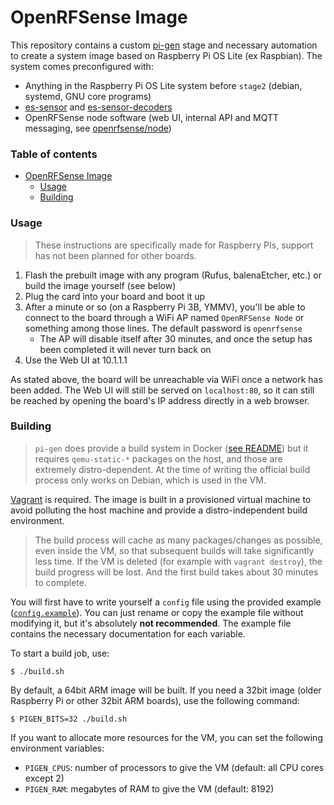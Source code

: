 # OpenRFSense Image
This repository contains a custom [pi-gen](https://github.com/RPi-Distro/pi-gen) stage and necessary automation to create a system image based on Raspberry Pi OS Lite (ex Raspbian).
The system comes preconfigured with:
- Anything in the Raspberry Pi OS Lite system before `stage2` (debian, systemd, GNU core programs)
- [es-sensor](https://github.com/openrfsense/es-sensor) and [es-sensor-decoders](https://github.com/openrfsense/es-sensor-decoders)
- OpenRFSense node software (web UI, internal API and MQTT messaging, see [openrfsense/node](https://github.com/openrfsense/node))

### Table of contents <!-- omit in toc -->
- [OpenRFSense Image](#openrfsense-image)
    - [Usage](#usage)
    - [Building](#building)
### Usage
> These instructions are specifically made for Raspberry PIs, support has not been planned for other boards. 

1. Flash the prebuilt image with any program (Rufus, balenaEtcher, etc.) or build the image yourself (see below)
2. Plug the card into your board and boot it up
3. After a minute or so (on a Raspberry Pi 3B, YMMV), you'll be able to connect to the board through a WiFi AP named `OpenRFSense Node` or something among those lines. The default password is `openrfsense`
   - The AP will disable itself after 30 minutes, and once the setup has been completed it will never turn back on
4. Use the Web UI at 10.1.1.1

As stated above, the board will be unreachable via WiFi once a network has been added. The Web UI will still be served on `localhost:80`, so it can still be reached by opening the board's IP address directly in a web browser.

### Building
> `pi-gen` does provide a build system in Docker ([see README](https://github.com/RPi-Distro/pi-gen/#docker-build)) but it requires `qemu-static-*` packages on the host, and those are extremely distro-dependent. At the time of writing the official build process only works on Debian, which is used in the VM.

[Vagrant](https://www.vagrantup.com/) is required. The image is built in a provisioned virtual machine to avoid polluting the host machine and provide a distro-independent build environment.

> The build process will cache as many packages/changes as possible, even inside the VM, so that subsequent builds will take significantly less time. If the VM is deleted (for example with `vagrant destroy`), the build progress will be lost. And the first build takes about 30 minutes to complete.

You will first have to write yourself a `config` file using the provided example ([`config.example`](./config.example)). You can just rename or copy the example file without modifying it, but it's absolutely **not recommended**. The example file contains the necessary documentation for each variable.

To start a build job, use:

```shell
$ ./build.sh
```

By default, a 64bit ARM image will be built. If you need a 32bit image (older Raspberry Pi or other 32bit ARM boards), use the following command:

```shell
$ PIGEN_BITS=32 ./build.sh
```

If you want to allocate more resources for the VM, you can set the following environment variables:
- `PIGEN_CPUS`: number of processors to give the VM (default: all CPU cores except 2)
- `PIGEN_RAM`: megabytes of RAM to give the VM (default: 8192)